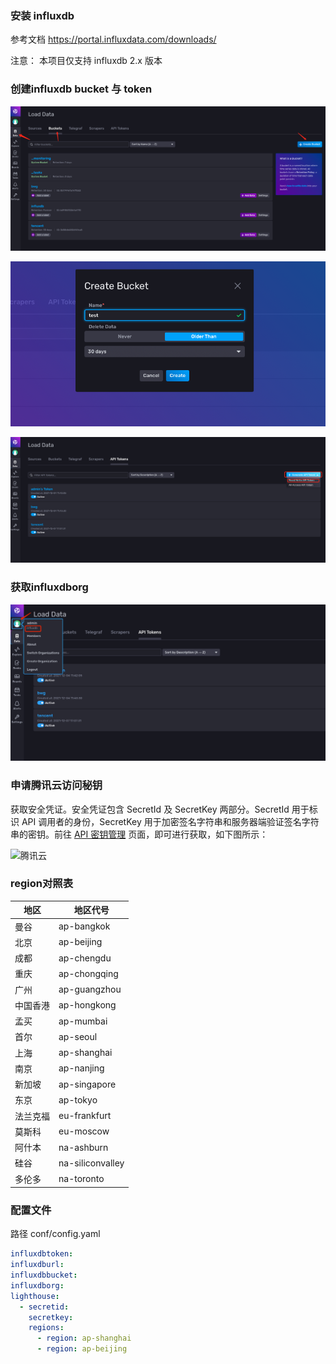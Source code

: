 ### 安装 influxdb

参考文档 https://portal.influxdata.com/downloads/

注意： 本项目仅支持 influxdb 2.x 版本

### 创建influxdb bucket 与 token

![image-20211207171656465](./doc/image-20211207171656465.png)

![image-20211207171656465](./doc/image-20211207171656466.png)

![image-20211207171656465](./doc/image-20211207171656467.png)

### 获取influxdborg

![image-20211207171656465](./doc/image-20211207171656468.png)

### 申请腾讯云访问秘钥

获取安全凭证。安全凭证包含 SecretId 及 SecretKey 两部分。SecretId 用于标识 API 调用者的身份，SecretKey 用于加密签名字符串和服务器端验证签名字符串的密钥。前往 [API 密钥管理](https://console.cloud.tencent.com/cam/capi) 页面，即可进行获取，如下图所示：

![腾讯云](https://main.qcloudimg.com/raw/f7a5f34f3957048ab31e7452ed9e8bee.png)

### region对照表
| 地区     | 地区代号         |
| -------- | ---------------- |
| 曼谷     | ap-bangkok       |
| 北京     | ap-beijing       |
| 成都     | ap-chengdu       |
| 重庆     | ap-chongqing     |
| 广州     | ap-guangzhou     |
| 中国香港 | ap-hongkong      |
| 孟买     | ap-mumbai        |
| 首尔     | ap-seoul         |
| 上海     | ap-shanghai      |
| 南京     | ap-nanjing       |
| 新加坡   | ap-singapore     |
| 东京     | ap-tokyo         |
| 法兰克福 | eu-frankfurt     |
| 莫斯科   | eu-moscow        |
| 阿什本   | na-ashburn       |
| 硅谷     | na-siliconvalley |
| 多伦多   | na-toronto       |



### 配置文件

路径 conf/config.yaml

```yaml
influxdbtoken: 
influxdburl: 
influxdbbucket: 
influxdborg: 
lighthouse:
  - secretid: 
    secretkey: 
    regions:
      - region: ap-shanghai
      - region: ap-beijing
```

